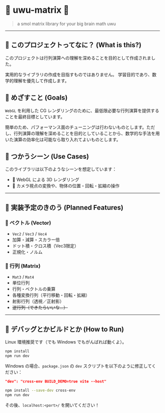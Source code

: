 # 🌸 uwu-matrix 💫

> a smol matrix library for your big brain math uwu

---

## 🧠 このプロジェクトってなに？ (What is this?)

このプロジェクトは行列演算への理解を深めることを目的として作成されました。

実用的なライブラリの作成を目指すものではありません。
学習目的であり、数学的理解を優先して作成します。

## 🎯 めざすこと (Goals)

`WebGL` を利用した CG レンダリングのために、最低限必要な行列演算を提供することを最終目標としています。

簡単のため、パフォーマンス面のチューニングは行わないものとします。ただし、行列演算の理解を深めることを目的としていることから、数学的な手法を用いた演算の効率化は可能なら取り入れてよいものとします。

## 🧩 つかうシーン (Use Cases)

このライブラリは以下のようなシーンを想定しています：

- 🎨 WebGL による 3D レンダリング
- 🎥 カメラ視点の変換や、物体の位置・回転・拡縮の操作

---

## 🧪 実装予定のきのう (Planned Features)

### 🧷 ベクトル (Vector)

- `Vec2` / `Vec3` / `Vec4`
- 加算・減算・スカラー倍
- ドット積・クロス積（Vec3限定）
- 正規化・ノルム

### 🧷 行列 (Matrix)

- `Mat3` / `Mat4`
- 単位行列
- 行列・ベクトルの乗算
- 各種変換行列（平行移動・回転・拡縮）
- 射影行列（透視／正射影）
- ~~逆行列（できたらいいな…）~~

---

## 🐧 デバッグとかビルドとか (How to Run)

Linux 環境推奨です（でも Windows でもがんばれば動くよ）。

```bash
npm install
npm run dev
```

Windows の場合、`package.json` の `dev` スクリプトを以下のように修正してください：

```json
"dev": "cross-env BUILD_DEMO=true vite --host"
```

```bash
npm install --save-dev cross-env
npm run dev
```

その後、`localhost:<port>/` を開いてください！